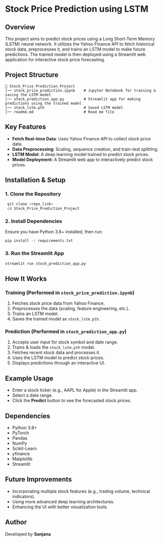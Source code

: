 # Stock Price Prediction using LSTM

## Overview

This project aims to predict stock prices using a Long Short-Term Memory (LSTM) neural network. It utilizes the Yahoo Finance API to fetch historical stock data, preprocesses it, and trains an LSTM model to make future predictions. The trained model is then deployed using a Streamlit web application for interactive stock price forecasting.

## Project Structure

```
📂 Stock_Price_Prediction_Project
│── stock_price_prediction.ipynb    # Jupyter Notebook for training & saving the LSTM model
│── stock_prediction_app.py         # Streamlit app for making predictions using the trained model
│── stock_lstm.pth                  # Saved LSTM model
│── readme.md                       # Read me file
```

## Key Features

- **Fetch Real-time Data**: Uses Yahoo Finance API to collect stock price data.
- **Data Preprocessing**: Scaling, sequence creation, and train-test splitting.
- **LSTM Model**: A deep learning model trained to predict stock prices.
- **Model Deployment**: A Streamlit web app to interactively predict stock prices.

## Installation & Setup

### 1. Clone the Repository

```sh
 git clone <repo_link>
 cd Stock_Price_Prediction_Project
```

### 2. Install Dependencies

Ensure you have Python 3.8+ installed, then run:

```sh
pip install -r requirements.txt
```

### 3. Run the Streamlit App

```sh
streamlit run stock_prediction_app.py
```

## How It Works

### Training (Performed in `stock_price_prediction.ipynb`)

1. Fetches stock price data from Yahoo Finance.
2. Preprocesses the data (scaling, feature engineering, etc.).
3. Trains an LSTM model.
4. Saves the trained model as `stock_lstm.pth`.

### Prediction (Performed in `stock_prediction_app.py`)

1. Accepts user input for stock symbol and date range.
2. Trains & loads the `stock_lstm.pth` model.
3. Fetches recent stock data and processes it.
4. Uses the LSTM model to predict stock prices.
5. Displays predictions through an interactive UI.

## Example Usage

- Enter a stock ticker (e.g., AAPL for Apple) in the Streamlit app.
- Select a date range.
- Click the **Predict** button to see the forecasted stock prices.

## Dependencies

- Python 3.8+
- PyTorch
- Pandas
- NumPy
- Scikit-Learn
- yfinance
- Matplotlib
- Streamlit

## Future Improvements

- Incorporating multiple stock features (e.g., trading volume, technical indicators).
- Using more advanced deep learning architectures.
- Enhancing the UI with better visualization tools.

## Author

Developed by **Sanjana**

##

